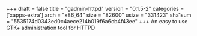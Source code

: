 +++
draft = false
title = "gadmin-httpd"
version = "0.1.5-2"
categories = ['xapps-extra']
arch = "x86_64"
size = "82600"
usize = "331423"
sha1sum = "5535174d0343ed0c4aece214b019f6a6cb4f43ee"
+++
An easy to use GTK+ administration tool for HTTPD
